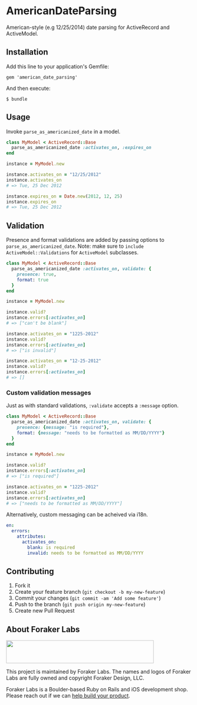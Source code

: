 # AmericanDateParsing

American-style (e.g 12/25/2014) date parsing for ActiveRecord and ActiveModel.

## Installation

Add this line to your application's Gemfile:

    gem 'american_date_parsing'

And then execute:

    $ bundle

## Usage

Invoke `parse_as_americanized_date` in a model.

```Ruby
class MyModel < ActiveRecord::Base
  parse_as_americanized_date :activates_on, :expires_on
end

instance = MyModel.new

instance.activates_on = "12/25/2012"
instance.activates_on
# => Tue, 25 Dec 2012

instance.expires_on = Date.new(2012, 12, 25)
instance.expires_on
# => Tue, 25 Dec 2012
```

## Validation

Presence and format validations are added by passing options to `parse_as_americanized_date`. Note: make sure to `include ActiveModel::Validations` for `ActiveModel` subclasses.

```Ruby
class MyModel < ActiveRecord::Base
  parse_as_americanized_date :activates_on, validate: {
    presence: true,
    format: true
  }
end

instance = MyModel.new

instance.valid?
instance.errors[:activates_on]
# => ["can't be blank"]

instance.activates_on = "1225-2012"
instance.valid?
instance.errors[:activates_on]
# => ["is invalid"]

instance.activates_on = "12-25-2012"
instance.valid?
instance.errors[:activates_on]
# => []
```

### Custom validation messages

Just as with standard validations, `:validate` accepts a `:message` option.

```Ruby
class MyModel < ActiveRecord::Base
  parse_as_americanized_date :activates_on, validate: {
    presence: {message: "is required"},
    format: {message: "needs to be formatted as MM/DD/YYYY"}
  }
end

instance = MyModel.new

instance.valid?
instance.errors[:activates_on]
# => ["is required"]

instance.activates_on = "1225-2012"
instance.valid?
instance.errors[:activates_on]
# => ["needs to be formatted as MM/DD/YYYY"]
```

Alternatively, custom messaging can be acheived via i18n.


```YAML
en:
  errors:
    attributes:
      activates_on:
        blank: is required
        invalid: needs to be formatted as MM/DD/YYYY
```


## Contributing

1. Fork it
2. Create your feature branch (`git checkout -b my-new-feature`)
3. Commit your changes (`git commit -am 'Add some feature'`)
4. Push to the branch (`git push origin my-new-feature`)
5. Create new Pull Request

## About Foraker Labs

<img src="http://assets.foraker.com/foraker_logo.png" width="400" height="62">

This project is maintained by Foraker Labs. The names and logos of Foraker Labs are fully owned and copyright Foraker Design, LLC.

Foraker Labs is a Boulder-based Ruby on Rails and iOS development shop. Please reach out if we can [help build your product](http://www.foraker.com).
